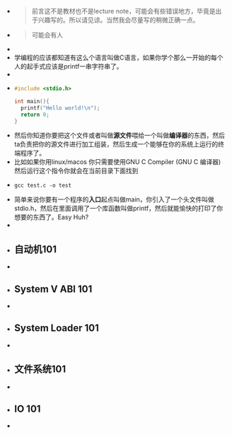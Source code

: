 - > 前言这不是教材也不是lecture note，可能会有些错误地方，毕竟是出于兴趣写的。所以请见谅。当然我会尽量写的稍微正确一点。
- > 可能会有人
-
- 学编程的应该都知道有这么个语言叫做C语言，如果你学个那么一开始的每个人的起手式应该是printf一串字符串了。
-
- ```C
  #include <stdio.h>
  
  int main(){
    printf("Hello world!\n");
    return 0;
  }
  ```
- 然后你知道你要把这个文件或者叫做**源文件**喂给一个叫做**编译器**的东西，然后ta负责把你的源文件进行加工组装，然后生成一个能够在你的系统上运行的终端程序了。
- 比如如果你用linux/macos 你只需要使用GNU C Compiler (GNU C 编译器) 然后运行这个指令你就会在当前目录下面找到
- ```console
  gcc test.c -o test
  ```
- 简单来说你要有一个程序的**入口**起点叫做main，你引入了一个头文件叫做stdio.h，然后在里面调用了一个库函数叫做printf，然后就能愉快的打印了你想要的东西了。Easy Huh?
-
- ## 自动机101
-
- ## System V ABI 101
-
- ## System Loader 101
-
- ## 文件系统101
-
- ## IO 101
-